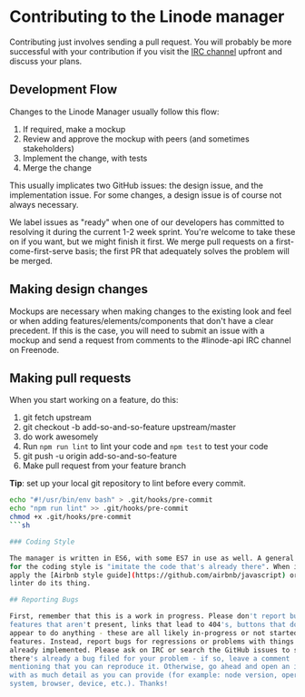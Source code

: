 # Contributing to the Linode manager

Contributing just involves sending a pull request. You will probably be more
successful with your contribution if you visit the [IRC
channel](https://webchat.oftc.net/?channels=linode-next&uio=d4) upfront and discuss
your plans.

## Development Flow

Changes to the Linode Manager usually follow this flow:

1. If required, make a mockup
1. Review and approve the mockup with peers (and sometimes stakeholders)
1. Implement the change, with tests
1. Merge the change

This usually implicates two GitHub issues: the design issue, and the
implementation issue. For some changes, a design issue is of course not always
necessary.

We label issues as "ready" when one of our developers has committed to
resolving it during the current 1-2 week sprint. You're welcome to take these on
if you want, but we might finish it first. We merge pull requests on a
first-come-first-serve basis; the first PR that adequately solves the problem
will be merged.

## Making design changes

Mockups are necessary when making changes to the existing look and feel or when
adding features/elements/components that don't have a clear precedent. If this
is the case, you will need to submit an issue with a mockup and send a request
from comments to the #linode-api IRC channel on Freenode.

## Making pull requests

When you start working on a feature, do this:

1. git fetch upstream
1. git checkout -b add-so-and-so-feature upstream/master
1. do work awesomely
1. Run `npm run lint` to lint your code and `npm test` to test your code
1. git push -u origin add-so-and-so-feature
1. Make pull request from your feature branch

**Tip**: set up your local git repository to lint before every commit.

```sh
echo "#!/usr/bin/env bash" > .git/hooks/pre-commit
echo "npm run lint" >> .git/hooks/pre-commit
chmod +x .git/hooks/pre-commit
```sh

### Coding Style

The manager is written in ES6, with some ES7 in use as well. A general guideline
for the coding style is "imitate the code that's already there". When in doubt,
apply the [Airbnb style guide](https://github.com/airbnb/javascript) or just the
linter do its thing.

## Reporting Bugs

First, remember that this is a work in progress. Please don't report bugs for
features that aren't present, links that lead to 404's, buttons that don't
appear to do anything - these are all likely in-progress or not started
features. Instead, report bugs for regressions or problems with things that are
already implemented. Please ask on IRC or search the GitHub issues to see if
there's already a bug filed for your problem - if so, leave a comment
mentioning that you can reproduce it. Otherwise, go ahead and open an issue
with as much detail as you can provide (for example: node version, operating
system, browser, device, etc.). Thanks!
